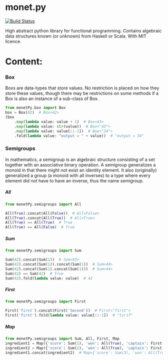 # monet.py

[![Build Status](https://travis-ci.org/przemyslawjanpietrzak/MonetPy.svg?branch=master)](https://travis-ci.org/przemyslawjanpietrzak/MonetPy)

High abstract python library for functional programming.
Contains algebraic data structures known (or unknown) from Haskell or Scala.
With MIT licence.
 
 
# Content:

### Box
Boxs are data-types that store values. No restriction is placed on how they store these values, though there may be restrictions on some methods if a Box is also an instance of a sub-class of Box.
```python
from monetPy.box import Box
box = Box(42)  # Box<42>
(box
    .map(lambda value: value + 1)  # Box<43>
    .map(lambda value: str(value))  # Box<"43">
    .map(lambda value: value[::-1])  # Box<"34">
    .fold(lambda value: "output = " + value))  # "output = 34"
```

### Semigroups
In mathematics, a semigroup is an algebraic structure consisting of a set together with an associative binary operation.
A semigroup generalizes a monoid in that there might not exist an identity element.
It also (originally) generalized a group (a monoid with all inverses) to a type where every element did not have to have an inverse, thus the name semigroup.

##### All
```python
from monetPy.semigroups import All

All(True).concat(All(False))  # All<False>
All(True).concat(All(True))  # All<True>
All(True) == All(True)  # True
All(True) == All(False)  # True
```

##### Sum
```python
from monetPy.semigroups import Sum

Sum(42).concat(Sum(1))  # Sum<43>
Sum(42).concat(Sum(1)).concat(Sum(1))  # Sum<44>
Sum(42).concat(Sum(1).concat(Sum(1)))  # Sum<44>
Sum(42) == Sum(42)  # True
Sum(42).fold(lambda value: value)  # 42
```

##### First
```python
from monetPy.semigroups import First

First('first').concat(First('Second'))  # First<"first">
First('first').fold(lambda value: value[::-1])  # "tsrif"
```

##### Map
```python
from monetPy.semigroups import Sum, All, First, Map
ingredient1 = Map({'score': Sum(1), 'won': All(True), 'captain': First('captain america')})
ingredient2 = Map({'score': Sum(2), 'won': All(True), 'captain': First('iron man')})
ingredient1.concat(ingredient2)  # Map<{'score': Sum(3), 'won': All(True), 'captain': First('captain america')}>
```